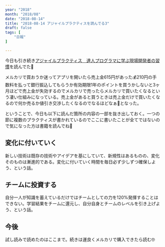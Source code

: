 ```yaml
---
year: "2018"
month: "2018/08"
date: "2018-08-14"
title: "2018-08-14 アジャイルプラクティスを読んでる3"
draft: false
tags: [
    "日報"
]

---
```


今日も引き続き[アジャイルプラクティス　達人プログラマに学ぶ現場開発者の習慣](https://www.amazon.co.jp/d/B01IGW59FY/wada811-22)を読んでた📖

メルカリで買おうか迷ってアプリを開いたら売上金615円があった💰210円の手数料を払って銀行振込してもらうか有効期限1年のポイントを買うかしないと3ヶ月ほどで売上金が失効するのでメルカリで売ったらメルカリで買いたくなるという凄い仕組みになっている。売上金があると買うときは売上金だけで買いたくなるので何か売るか値引き交渉したくなるのでなるほどなぁ🧐となった。

ということで、今日も以下に読んだ箇所の内容の一部を抜き出しておく。一つの節に複数のプラクティスが書かれているのでここに書いたことが全てではないので気になった方は書籍を読んでね🤭

## 変化に付いていく

新しい技術は既存の技術やアイデアを基にしていて、新規性はあるものの、変化そのものは漸進的である。変化に付いていく時間を毎日必ず少しずつ確保しよう、という話。

## チームに投資する

自分一人が知識を蓄えているだけではチームとしての力を120%発揮することはできない。学習結果をチームに還元し、自分自身とチームのレベルを引き上げよう、という話。

## 今後
試し読みで読めたのはここまで。続きは運良くメルカリで購入できたら読む🤓
